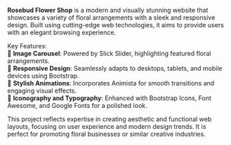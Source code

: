 **Rosebud Flower Shop** is a modern and visually stunning website that showcases a variety of floral arrangements with a sleek and responsive design. Built using cutting-edge web technologies, it aims to provide users with an elegant browsing experience.  

Key Features:  
🌸 **Image Carousel**: Powered by Slick Slider, highlighting featured floral arrangements.  
🌸 **Responsive Design**: Seamlessly adapts to desktops, tablets, and mobile devices using Bootstrap.  
🌸 **Stylish Animations**: Incorporates Animista for smooth transitions and engaging visual effects.  
🌸 **Iconography and Typography**: Enhanced with Bootstrap Icons, Font Awesome, and Google Fonts for a polished look.  

This project reflects expertise in creating aesthetic and functional web layouts, focusing on user experience and modern design trends. It is perfect for promoting floral businesses or similar creative industries.  

